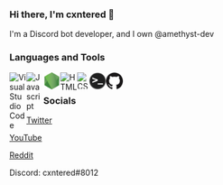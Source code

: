 ### Hi there, I'm cxntered 👋

I'm a Discord bot developer, and I own @amethyst-dev

### Languages and Tools
<img align="left" src="https://upload.wikimedia.org/wikipedia/commons/thumb/9/9a/Visual_Studio_Code_1.35_icon.svg/2048px-Visual_Studio_Code_1.35_icon.svg.png" width="30px" alt="Visual Studio Code"/>
<img align="left" src="https://upload.wikimedia.org/wikipedia/commons/6/6a/JavaScript-logo.png" width="30px" alt="Javascript"/>
<img align="left" src="https://raw.githubusercontent.com/github/explore/80688e429a7d4ef2fca1e82350fe8e3517d3494d/topics/nodejs/nodejs.png" width="30px" alt="Node.js"/>
<img align="left" src="https://upload.wikimedia.org/wikipedia/commons/thumb/6/61/HTML5_logo_and_wordmark.svg/640px-HTML5_logo_and_wordmark.svg.png" width="30px" alt="HTML"/>
<img align="left" src="https://upload.wikimedia.org/wikipedia/commons/thumb/3/3d/CSS.3.svg/640px-CSS.3.svg.png" width="21px" height="29.5px" alt="CSS"/>
<img align="left" src="https://raw.githubusercontent.com/github/explore/80688e429a7d4ef2fca1e82350fe8e3517d3494d/topics/terminal/terminal.png" width="30px" alt="Terminal"/>
<img align="left" src="https://raw.githubusercontent.com/github/explore/78df643247d429f6cc873026c0622819ad797942/topics/github/github.png" width="30px" alt="GitHub"/>

<br />

### Socials
[Twitter](https://twitter.com/cxntered)

[YouTube](https://www.youtube.com/channel/UC3mAkkxSf13FFDsJxGaikig)

[Reddit](https://www.reddit.com/u/cxntered)

Discord: cxntered#8012
